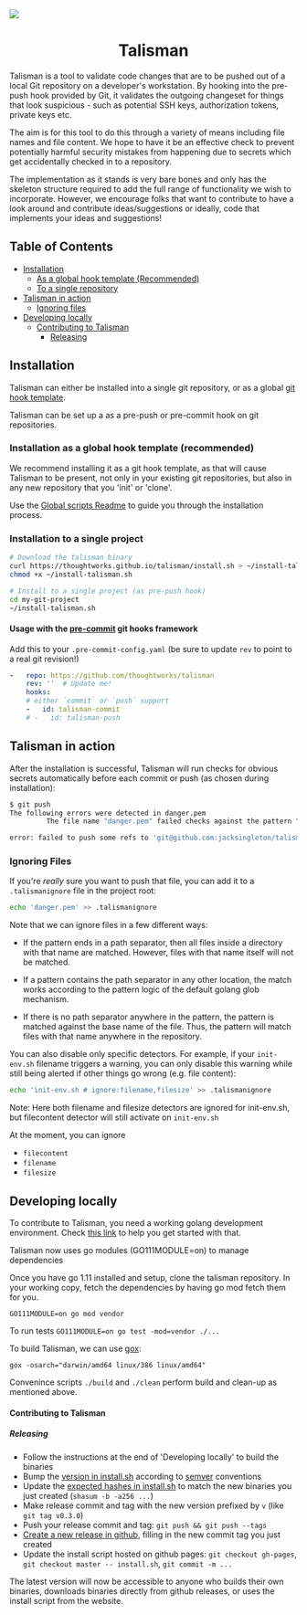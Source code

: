 <div align=centre> <img class=logo src="https://thoughtworks.github.io/talisman/logo.svg" /> </div>

<h1 align="center">Talisman</h1>

Talisman is a tool to validate code changes that are to be pushed out
of a local Git repository on a developer's workstation. By hooking
into the pre-push hook provided by Git, it validates the outgoing
changeset for things that look suspicious - such as potential SSH
keys, authorization tokens, private keys etc.

The aim is for this tool to do this through a variety of means
including file names and file content. We hope to have it be an
effective check to prevent potentially harmful security mistakes from
happening due to secrets which get accidentally checked in to a
repository.

The implementation as it stands is very bare bones and only has the
skeleton structure required to add the full range of functionality we
wish to incorporate. However, we encourage folks that want to
contribute to have a look around and contribute ideas/suggestions or
ideally, code that implements your ideas and suggestions!

## Table of Contents
- [Installation](#installation)
	- [As a global hook template (Recommended)](#installation-as-a-global-hook-template-(recommended))
	- [To a single repository](#installation-to-a-single-project) 
- [Talisman in action](#talisman-in-action)
	- [Ignoring files](#ignoring-files)
- [Developing locally](#developing-locally)
	- [Contributing to Talisman](#contributing-to-Talisman)
		- [Releasing](#releasing)  



## Installation

Talisman can either be installed into a single git repository, or as a global
[git hook template](https://git-scm.com/docs/git-init#_template_directory).

Talisman can be set up a as a pre-push or pre-commit hook on git repositories.


### Installation as a global hook template (recommended)
We recommend installing it as a git hook template, as that will cause
Talisman to be present, not only in your existing git repositories, but also in any new repository that you 'init' or
'clone'.

Use the [Global scripts Readme](global_install_scripts/Readme.md) to guide you through the installation process.

### Installation to a single project

```bash
# Download the talisman binary
curl https://thoughtworks.github.io/talisman/install.sh > ~/install-talisman.sh
chmod +x ~/install-talisman.sh
```

```bash
# Install to a single project (as pre-push hook)
cd my-git-project
~/install-talisman.sh
```

#### Usage with the [pre-commit](https://pre-commit.com) git hooks framework

Add this to your `.pre-commit-config.yaml` (be sure to update `rev` to point to
a real git revision!)

```yaml
-   repo: https://github.com/thoughtworks/talisman
    rev: ''  # Update me!
    hooks:
    # either `commit` or `push` support
    -   id: talisman-commit
    # -   id: talisman-push
```

## Talisman in action

After the installation is successful, Talisman will run checks for obvious secrets automatically before each commit or push (as chosen during installation):

```bash
$ git push
The following errors were detected in danger.pem
         The file name "danger.pem" failed checks against the pattern ^.+\.pem$

error: failed to push some refs to 'git@github.com:jacksingleton/talisman-demo.git'
```

### Ignoring Files

If you're *really* sure you want to push that file, you can add it to
a `.talismanignore` file in the project root:

```bash
echo 'danger.pem' >> .talismanignore
```

Note that we can ignore files in a few different ways:

* If the pattern ends in a path separator, then all files inside a
  directory with that name are matched. However, files with that name
  itself will not be matched.

* If a pattern contains the path separator in any other location, the
  match works according to the pattern logic of the default golang
  glob mechanism.

* If there is no path separator anywhere in the pattern, the pattern
  is matched against the base name of the file. Thus, the pattern will
  match files with that name anywhere in the repository.

You can also disable only specific detectors.
For example, if your `init-env.sh` filename triggers a warning, you can only disable
this warning while still being alerted if other things go wrong (e.g. file content):
```bash
echo 'init-env.sh # ignore:filename,filesize' >> .talismanignore
```
Note: Here both filename and filesize detectors are ignored for init-env.sh, but
filecontent detector will still activate on `init-env.sh`

At the moment, you can ignore

* `filecontent`
* `filename`
* `filesize`


## Developing locally

To contribute to Talisman, you need a working golang development
environment. Check [this link](https://golang.org/doc/install) to help
you get started with that.

Talisman now uses go modules (GO111MODULE=on) to manage dependencies

Once you have go 1.11 installed and setup, clone the talisman repository. In your
working copy, fetch the dependencies by having go mod fetch them for
you.

```` GO111MODULE=on go mod vendor ````

To run tests ```` GO111MODULE=on go test -mod=vendor ./...  ````

To build Talisman, we can use [gox](https://github.com/mitchellh/gox):

```` gox -osarch="darwin/amd64 linux/386 linux/amd64" ````

Convenince scripts ```./build``` and ```./clean``` perform build and clean-up as mentioned above.

#### Contributing to Talisman

##### Releasing

* Follow the instructions at the end of 'Developing locally' to build the binaries
* Bump the [version in install.sh](https://github.com/thoughtworks/talisman/blob/d4b1b1d11137dbb173bf681a03f16183a9d82255/install.sh#L10) according to [semver](https://semver.org/) conventions
* Update the [expected hashes in install.sh](https://github.com/thoughtworks/talisman/blob/d4b1b1d11137dbb173bf681a03f16183a9d82255/install.sh#L16-L18) to match the new binaries you just created (`shasum -b -a256 ...`)
* Make release commit and tag with the new version prefixed by `v` (like `git tag v0.3.0`)
* Push your release commit and tag: `git push && git push --tags`
* [Create a new release in github](https://github.com/thoughtworks/talisman/releases/new), filling in the new commit tag you just created
* Update the install script hosted on github pages: `git checkout gh-pages`, `git checkout master -- install.sh`, `git commit -m ...`

The latest version will now be accessible to anyone who builds their own binaries, downloads binaries directly from github releases, or uses the install script from the website.
